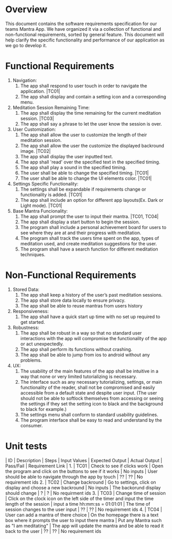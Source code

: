 # Overview
This document contains the software requirements specification for our teams Mantra App. We have organized it via a collection of functional and non-functional requirements, sorted by general feature. This document will help clarify the specific functionality and performance of our application as we go to develop it.

# Functional Requirements

1. Navigation:
	1. The app shall respond to user touch in order to navigate the application. |TC01|
	2. The app shall display and contain a setting icon and a corresponding menu. 
2. Meditation Session Remaining Time:
	1. The app shall display the time remaining for the current meditation session. |TC03| 
	2. The app shall say a phrase to let the user know the session is over.
3. User Customization:
	1. The app shall allow the user to customize the length of their meditation session.
	2. The app shall allow the user the customize the displayed backround image. |TC02|
	3. The app shall display the user inputted text.
	4. The app shall 'read' over the specified text in the specified timing.
	5. The app shall play a sound in the specified timing.
	6. The user shall be able to change the specified timing. |TC01|
	7. The user shall be able to change the UI elements color. |TC01|
4. Settings Specific Functionality:
	1. The settings shall be expandable if requirements change or functionality is added. |TC01|
	2. The app shall include an option for different app layouts(Ex. Dark or Light mode). |TC01|
5. Base Mantra Funcionality:
	1. The app shall prompt the user to input their mantra. |TC01, TC04|
	2. The app shall display a start button to begin the session.
	3. The program shall include a personal achievement board for users to see where they are at and their progress with meditation.
	4. The program shall track the users time spent on the app, types of meditation used, and create meditation suggestions for the user.
	5. The program shall have a search function for different meditation techniques.


# Non-Functional Requirements

1. Stored Data:
	1. The app shall keep a history of the user’s past meditation sessions.
	2. The app shall store data locally to ensure privacy.
	3. The app shall be able to reuse mantras from users history 
2. Responsiveness:
	1. The app shall have a quick start up time with no set up required to get started.
3. Robustness:
	1. The app shall be robust in a way so that no standard user interactions with the app will compromise the functionality of the app or act unexpectedly.
	2. The app shall perform its functions without crashing.
	3. The app shall be able to jump from ios to android without any problems.
4. UX:
	1. The usability of the main features of the app shall be intuitive in a way that none or very limited tutorializing is necessary. 
	2. The interface such as any necessary tutorializing, settings, or main functionality of the reader, shall not be compromised and easily accessible from a default state and despite user input. (The user should not be able to softlock themselves from accessing or seeing the settings if they set the setting icon to black and the background to black for example.)
	3. The settings menu shall conform to standard usability guidelines.
	4. The program interface shall be easy to read and understand by the consumer.


# Unit tests

| ID | Description | Steps | Input Values | Expected Output | Actual Output | Pass/Fail | Requirement Link |
	1. | TC01 | Check to see if clicks work | Open the program and click on the buttons to see if it works | No inputs | User should be able to navigate through the app by touch | ?? | ?? | No requirement ids
	2. | TC02 | Change backround | Go to settings, click on display and choose a new backround | No inputs | The backorund display should change  | ? | ? | No requirment ids
	3. | TC03 | Change time of session | Click on the clock icon on the left side of the timer and input the time length of the session | input a time hh:mm:ss = 01:01:01 | The time of session changes to the user input | ?? | ?? | No requirement ids
	4. | TC04 | User can add a mantra of there choice | On the homepage there is a text box where it prompts the user to input there mantra | Put any Mantra such as "I am meditating" | The app will update the mantra and be able to read it back to the user | ?? | ?? | No requirement ids


